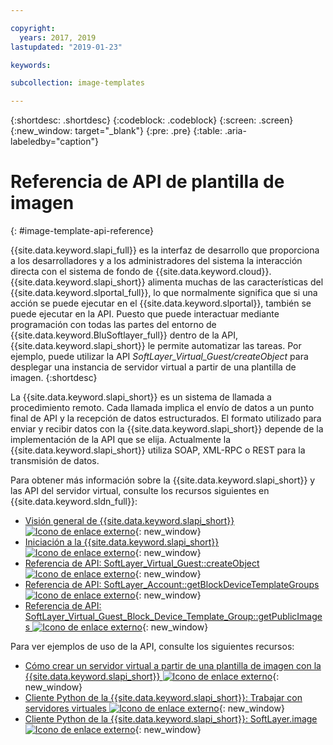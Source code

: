 ```yaml
---

copyright:
  years: 2017, 2019
lastupdated: "2019-01-23"

keywords:

subcollection: image-templates

---
```


{:shortdesc: .shortdesc}
{:codeblock: .codeblock}
{:screen: .screen}
{:new_window: target="_blank"}
{:pre: .pre}
{:table: .aria-labeledby="caption"}

# Referencia de API de plantilla de imagen
{: #image-template-api-reference}

{{site.data.keyword.slapi_full}} es la interfaz de desarrollo que proporciona a los desarrolladores y a los administradores del sistema la interacción directa con el sistema de fondo de {{site.data.keyword.cloud}}. {{site.data.keyword.slapi_short}} alimenta muchas de las características del {{site.data.keyword.slportal_full}}, lo que normalmente significa que si una acción se puede ejecutar en el {{site.data.keyword.slportal}}, también se puede ejecutar en la API. Puesto que puede interactuar mediante programación con todas las partes del entorno de {{site.data.keyword.BluSoftlayer_full}} dentro de la API, {{site.data.keyword.slapi_short}} le permite automatizar las tareas. Por ejemplo, puede utilizar la API *SoftLayer_Virtual_Guest/createObject* para desplegar una instancia de servidor virtual a partir de una plantilla de imagen.
{:shortdesc}

La {{site.data.keyword.slapi_short}} es un sistema de llamada a procedimiento remoto. Cada llamada implica el envío de datos a un punto final de API y la recepción de datos estructurados. El formato utilizado para enviar y recibir datos con la {{site.data.keyword.slapi_short}} depende de la implementación de la API que se elija. Actualmente la {{site.data.keyword.slapi_short}} utiliza SOAP, XML-RPC o REST para la transmisión de datos.

Para obtener más información sobre la {{site.data.keyword.slapi_short}} y las API del servidor virtual, consulte los recursos siguientes en {{site.data.keyword.sldn_full}}:
* [Visión general de {{site.data.keyword.slapi_short}} ![Icono de enlace externo](../icons/launch-glyph.svg "Icono de enlace externo")](https://sldn.softlayer.com/reference/softlayerapi/){: new_window}
* [Iniciación a la {{site.data.keyword.slapi_short}} ![Icono de enlace externo](../icons/launch-glyph.svg "Icono de enlace externo")](https://sldn.softlayer.com/article/getting-started/){: new_window}
* [Referencia de API: SoftLayer_Virtual_Guest::createObject ![Icono de enlace externo](../icons/launch-glyph.svg "Icono de enlace externo")](https://softlayer.github.io/reference/services/SoftLayer_Virtual_Guest/createObject/){: new_window}
* [Referencia de API: SoftLayer_Account::getBlockDeviceTemplateGroups ![Icono de enlace externo](../icons/launch-glyph.svg "Icono de enlace externo")](https://sldn.softlayer.com/reference/services/SoftLayer_Account/getBlockDeviceTemplateGroups/){: new_window}
* [Referencia de API: SoftLayer_Virtual_Guest_Block_Device_Template_Group::getPublicImages ![Icono de enlace externo](../icons/launch-glyph.svg "Icono de enlace externo")](https://sldn.softlayer.com/reference/services/SoftLayer_Virtual_Guest_Block_Device_Template_Group/getPublicImages/){: new_window}

Para ver ejemplos de uso de la API, consulte los siguientes recursos:
* [Cómo crear un servidor virtual a partir de una plantilla de imagen con la {{site.data.keyword.slapi_short}} ![Icono de enlace externo](../icons/launch-glyph.svg "Icono de enlace externo")](https://stackoverflow.com/questions/41138874/how-to-create-virtual-server-using-standard-template-softlayer-using-rest-api){: new_window}
* [Cliente Python de la {{site.data.keyword.slapi_short}}: Trabajar con servidores virtuales ![Icono de enlace externo](../icons/launch-glyph.svg "Icono de enlace externo")](https://softlayer-api-python-client.readthedocs.io/en/latest/api/managers/vs/){: new_window}
* [Cliente Python de la {{site.data.keyword.slapi_short}}: SoftLayer.image ![Icono de enlace externo](../icons/launch-glyph.svg "Icono de enlace externo")](https://softlayer-api-python-client.readthedocs.io/en/latest/api/managers/image/){: new_window}
